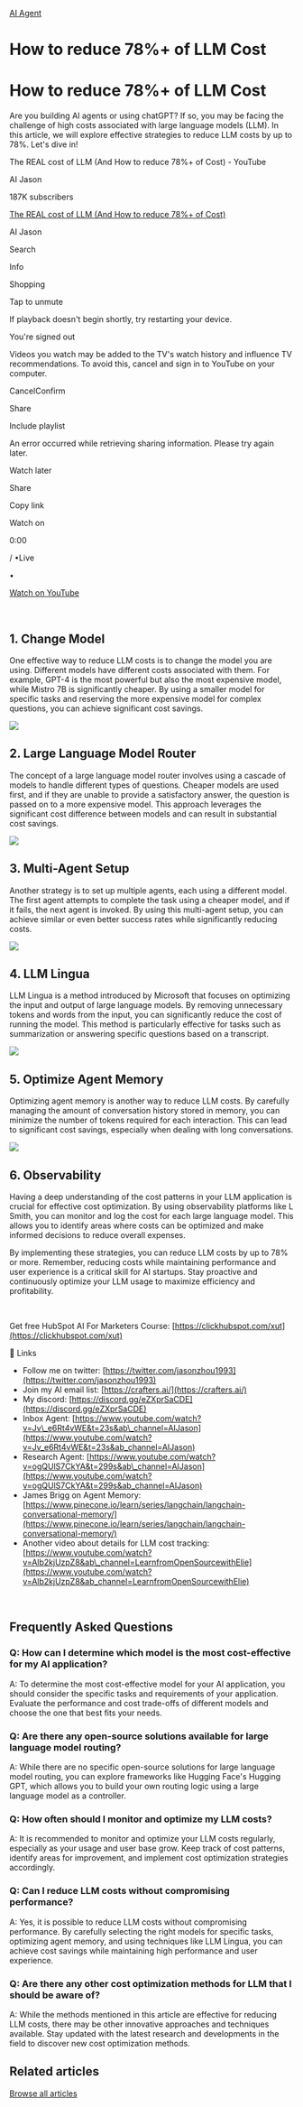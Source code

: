 [AI Agent](https://www.ai-jason.com/ai/ai-agent)

# How to reduce 78%+ of LLM Cost

# How to reduce 78%+ of LLM Cost

Are you building AI agents or using chatGPT? If so, you may be facing the challenge of high costs associated with large language models (LLM). In this article, we will explore effective strategies to reduce LLM costs by up to 78%. Let's dive in!

The REAL cost of LLM (And How to reduce 78%+ of Cost) - YouTube

AI Jason

187K subscribers

[The REAL cost of LLM (And How to reduce 78%+ of Cost)](https://www.youtube.com/watch?v=lHxl5SchjPA)

AI Jason

Search

Info

Shopping

Tap to unmute

If playback doesn't begin shortly, try restarting your device.

You're signed out

Videos you watch may be added to the TV's watch history and influence TV recommendations. To avoid this, cancel and sign in to YouTube on your computer.

CancelConfirm

Share

Include playlist

An error occurred while retrieving sharing information. Please try again later.

Watch later

Share

Copy link

Watch on

0:00

/
•Live

•

[Watch on YouTube](https://www.youtube.com/watch?v=lHxl5SchjPA "Watch on YouTube")

‍

## 1\. Change Model

One effective way to reduce LLM costs is to change the model you are using. Different models have different costs associated with them. For example, GPT-4 is the most powerful but also the most expensive model, while Mistro 7B is significantly cheaper. By using a smaller model for specific tasks and reserving the more expensive model for complex questions, you can achieve significant cost savings.

![](https://cdn.prod.website-files.com/647a9c825f099afe643b5c78/65bedacac82767caefbdf0a0_1.jpg)

## 2\. Large Language Model Router

The concept of a large language model router involves using a cascade of models to handle different types of questions. Cheaper models are used first, and if they are unable to provide a satisfactory answer, the question is passed on to a more expensive model. This approach leverages the significant cost difference between models and can result in substantial cost savings.

![](https://cdn.prod.website-files.com/647a9c825f099afe643b5c78/65bedae566010ad14fe382cd_llm%20router.jpg)

## 3\. Multi-Agent Setup

Another strategy is to set up multiple agents, each using a different model. The first agent attempts to complete the task using a cheaper model, and if it fails, the next agent is invoked. By using this multi-agent setup, you can achieve similar or even better success rates while significantly reducing costs.

![](https://cdn.prod.website-files.com/647a9c825f099afe643b5c78/65bedaefa7461fca4f82df51_autogen.jpg)

## 4\. LLM Lingua

LLM Lingua is a method introduced by Microsoft that focuses on optimizing the input and output of large language models. By removing unnecessary tokens and words from the input, you can significantly reduce the cost of running the model. This method is particularly effective for tasks such as summarization or answering specific questions based on a transcript.

![](https://cdn.prod.website-files.com/647a9c825f099afe643b5c78/65bedaf791724343e65da125_llm%20lingua.jpg)

## 5\. Optimize Agent Memory

Optimizing agent memory is another way to reduce LLM costs. By carefully managing the amount of conversation history stored in memory, you can minimize the number of tokens required for each interaction. This can lead to significant cost savings, especially when dealing with long conversations.

![](https://cdn.prod.website-files.com/647a9c825f099afe643b5c78/65bedb03355b5d49f9ac7f8e_memory%20opt.jpg)

## 6\. Observability

Having a deep understanding of the cost patterns in your LLM application is crucial for effective cost optimization. By using observability platforms like L Smith, you can monitor and log the cost for each large language model. This allows you to identify areas where costs can be optimized and make informed decisions to reduce overall expenses.

By implementing these strategies, you can reduce LLM costs by up to 78% or more. Remember, reducing costs while maintaining performance and user experience is a critical skill for AI startups. Stay proactive and continuously optimize your LLM usage to maximize efficiency and profitability.

‍

Get free HubSpot AI For Marketers Course: [https://clickhubspot.com/xut](https://clickhubspot.com/xut)

🔗 Links

- Follow me on twitter: [https://twitter.com/jasonzhou1993](https://twitter.com/jasonzhou1993)
- Join my AI email list: [https://crafters.ai/](https://crafters.ai/)
- My discord: [https://discord.gg/eZXprSaCDE](https://discord.gg/eZXprSaCDE)
- Inbox Agent: [https://www.youtube.com/watch?v=Jv\_e6Rt4vWE&t=23s&ab\_channel=AIJason](https://www.youtube.com/watch?v=Jv_e6Rt4vWE&t=23s&ab_channel=AIJason)
- Research Agent: [https://www.youtube.com/watch?v=ogQUlS7CkYA&t=299s&ab\_channel=AIJason](https://www.youtube.com/watch?v=ogQUlS7CkYA&t=299s&ab_channel=AIJason)
- James Brigg on Agent Memory: [https://www.pinecone.io/learn/series/langchain/langchain-conversational-memory/](https://www.pinecone.io/learn/series/langchain/langchain-conversational-memory/)
- Another video about details for LLM cost tracking: [https://www.youtube.com/watch?v=Alb2kjUzpZ8&ab\_channel=LearnfromOpenSourcewithElie](https://www.youtube.com/watch?v=Alb2kjUzpZ8&ab_channel=LearnfromOpenSourcewithElie)

‍

## Frequently Asked Questions

### Q: How can I determine which model is the most cost-effective for my AI application?

A: To determine the most cost-effective model for your AI application, you should consider the specific tasks and requirements of your application. Evaluate the performance and cost trade-offs of different models and choose the one that best fits your needs.

### Q: Are there any open-source solutions available for large language model routing?

A: While there are no specific open-source solutions for large language model routing, you can explore frameworks like Hugging Face's Hugging GPT, which allows you to build your own routing logic using a large language model as a controller.

### Q: How often should I monitor and optimize my LLM costs?

A: It is recommended to monitor and optimize your LLM costs regularly, especially as your usage and user base grow. Keep track of cost patterns, identify areas for improvement, and implement cost optimization strategies accordingly.

### Q: Can I reduce LLM costs without compromising performance?

A: Yes, it is possible to reduce LLM costs without compromising performance. By carefully selecting the right models for specific tasks, optimizing agent memory, and using techniques like LLM Lingua, you can achieve cost savings while maintaining high performance and user experience.

### Q: Are there any other cost optimization methods for LLM that I should be aware of?

A: While the methods mentioned in this article are effective for reducing LLM costs, there may be other innovative approaches and techniques available. Stay updated with the latest research and developments in the field to discover new cost optimization methods.

## Related articles

[Browse all articles](https://www.ai-jason.com/)